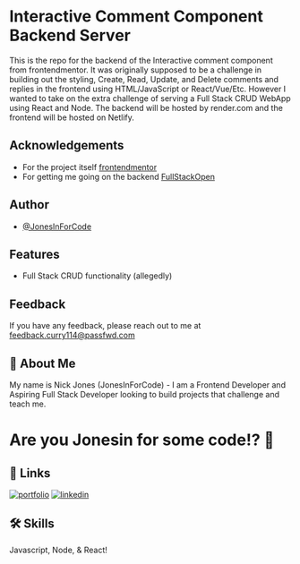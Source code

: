 # Interactive Comment Component Backend Server

This is the repo for the backend of the Interactive comment component from frontendmentor. It was originally supposed to be a challenge in building out the styling, Create, Read, Update, and Delete comments and replies in
the frontend using HTML/JavaScript or React/Vue/Etc. However I wanted to take on the extra challenge of serving a Full Stack CRUD WebApp using React and Node. The backend will be hosted by render.com and the frontend will
be hosted on Netlify.

## Acknowledgements

 - For the project itself [frontendmentor](https://www.frontendmentor.io/challenges/interactive-comments-section-iG1RugEG9)
 - For getting me going on the backend [FullStackOpen](https://fullstackopen.com/en)


## Author

- [@JonesInForCode](https://www.github.com/JonesInForCode)


## Features

- Full Stack CRUD functionality (allegedly)


## Feedback

If you have any feedback, please reach out to me at feedback.curry114@passfwd.com


## 🚀 About Me
My name is Nick Jones (JonesInForCode) - I am a Frontend Developer and Aspiring Full Stack Developer looking to build projects that challenge and teach me.


# Are you Jonesin for some code!? 👋


## 🔗 Links
[![portfolio](https://img.shields.io/badge/my_portfolio-000?style=for-the-badge&logo=ko-fi&logoColor=white)](https://www.jonesinforcode.dev)
[![linkedin](https://img.shields.io/badge/linkedin-0A66C2?style=for-the-badge&logo=linkedin&logoColor=white)](https://www.linkedin.com/in/nicolas-jones-0930b6177)


## 🛠 Skills
Javascript, Node, & React!




